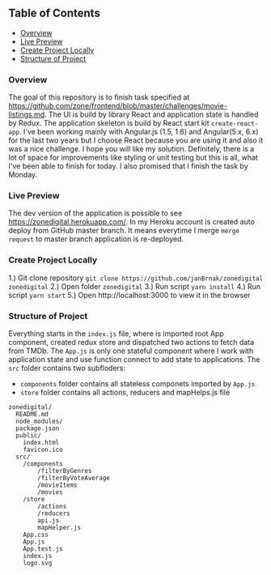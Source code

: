 ## Table of Contents

- [Overview](#overview)
- [Live Preview](#live-preview)
- [Create Project Locally](#create-project-locally)
- [Structure of Project](#structure-of-project)

### Overview
The goal of this repository is to finish task specified at https://github.com/zone/frontend/blob/master/challenges/movie-listings.md. The UI is build by library React and application state is handled by Redux. The application skeleton is build by React start kit `create-react-app`. I've been working mainly with Angular.js (1.5, 1.6) and Angular(5.x, 6.x) for the last two years but I choose React because you are using it and also it was a nice challenge. I hope you will like my solution. Definitely, there is a lot of space for improvements like styling or unit testing but this is all, what I've been able to finish for today. I also promised that I finish the task by Monday.

### Live Preview
The dev version of the application is possible to see https://zonedigital.herokuapp.com/. In my Heroku account is created auto deploy from GitHub master branch. It means everytime I merge `merge request` to master branch application is re-deployed.

### Create Project Locally
1.) Git clone repository `git clone https://github.com/janBrnak/zonedigital zonedigital`
2.) Open folder `zonedigital`
3.) Run script `yarn install`
4.) Run script `yarn start`
5.) Open http://localhost:3000 to view it in the browser

### Structure of Project
Everything starts in the `index.js` file, where is imported root App component, created redux store and dispatched two actions to fetch data from TMDb. The `App.js` is only one stateful component where I work with application state and use function connect to add state to applications.
The `src` folder contains two subfloders:
- `components` folder contains all stateless componets imported by `App.js`
- `store` folder contains all actions, reducers and mapHelps.js file

```
zonedigital/
  README.md
  node_modules/
  package.json
  public/
    index.html
    favicon.ico
  src/
    /components
        /filterByGenres
        /filterByVoteAverage
        /movieItems
        /movies
    /store
        /actions
        /reducers
        api.js
        mapHelper.js
    App.css
    App.js
    App.test.js
    index.js
    logo.svg
```